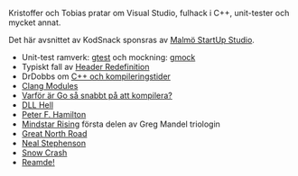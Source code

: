 
Kristoffer och Tobias pratar om Visual Studio, fulhack i C++, unit-tester och mycket annat.

Det här avsnittet av KodSnack sponsras av [Malmö StartUp Studio][5].

* Unit-test ramverk: [gtest][1] och mockning: [gmock][2]
* Typiskt fall av [Header Redefinition][4]
* DrDobbs om [C++ och kompileringstider][7]
* [Clang Modules][6]
* [Varför är Go så snabbt på att kompilera?][8]
* [DLL Hell][3]
* [Peter F. Hamilton][9]
* [Mindstar Rising][10] första delen av Greg Mandel triologin
* [Great North Road][11]
* [Neal Stephenson][12]
* [Snow Crash][13]
* [Reamde!][14]


[1]: https://code.google.com/p/googletest/
[2]: https://code.google.com/p/googlemock/
[3]: http://en.wikipedia.org/wiki/DLL_Hell
[4]: http://stackoverflow.com/questions/1372480/c-redefinition-header-files
[5]: http://malmostartupstudio.se/
[6]: http://clang.llvm.org/docs/Modules.html
[7]: http://www.drdobbs.com/cpp/c-compilation-speed/228701711
[8]: http://stackoverflow.com/questions/2976630/why-does-go-compile-so-quickly
[9]: http://en.wikipedia.org/wiki/Peter_F._Hamilton
[10]: http://www.amazon.com/Mindstar-Rising-Mandel-Peter-Hamilton/dp/0812590562
[11]: http://www.amazon.com/Great-North-Road-Peter-Hamilton-ebook/dp/B00844Y4UQ/ref=tmm_kin_swatch_0?_encoding=UTF8&sr=&qid=
[12]: http://en.wikipedia.org/wiki/Neal_Stephenson
[13]: http://en.wikipedia.org/wiki/Snow_Crash
[14]: http://en.wikipedia.org/wiki/Reamde